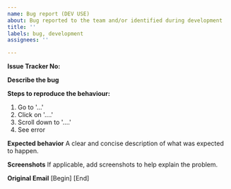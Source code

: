 ```yaml
---
name: Bug report (DEV USE)
about: Bug reported to the team and/or identified during development
title: ''
labels: bug, development
assignees: ''

---
```


**Issue Tracker No:**

**Describe the bug**
<!-- A clear and concise description of what the bug is. -->

**Steps to reproduce the behaviour:**
<!-- If none, indicate NONE or N/A --> 
1. Go to '...'
2. Click on '....'
3. Scroll down to '....'
4. See error

**Expected behavior**
A clear and concise description of what was expected to happen.

**Screenshots**
If applicable, add screenshots to help explain the problem.

**Original Email**
[Begin]
[End]
